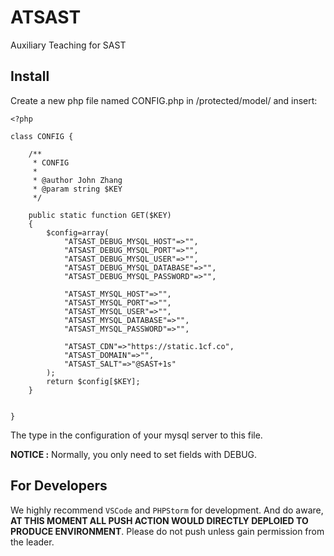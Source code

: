 # ATSAST
Auxiliary Teaching for SAST

## Install
Create a new php file named CONFIG.php in /protected/model/ and insert:
```
<?php

class CONFIG {
	
	/**
	 * CONFIG
	 *
	 * @author John Zhang
	 * @param string $KEY
	 */

	public static function GET($KEY)
	{
		$config=array(
			"ATSAST_DEBUG_MYSQL_HOST"=>"",
			"ATSAST_DEBUG_MYSQL_PORT"=>"",
			"ATSAST_DEBUG_MYSQL_USER"=>"",
			"ATSAST_DEBUG_MYSQL_DATABASE"=>"",
			"ATSAST_DEBUG_MYSQL_PASSWORD"=>"",

			"ATSAST_MYSQL_HOST"=>"",
			"ATSAST_MYSQL_PORT"=>"",
			"ATSAST_MYSQL_USER"=>"",
			"ATSAST_MYSQL_DATABASE"=>"",
			"ATSAST_MYSQL_PASSWORD"=>"",

			"ATSAST_CDN"=>"https://static.1cf.co",
			"ATSAST_DOMAIN"=>"",
			"ATSAST_SALT"=>"@SAST+1s"
		);
		return $config[$KEY];
	}
	

}

```

The type in the configuration of your mysql server to this file.

**NOTICE :** Normally, you only need to set fields with DEBUG.

## For Developers

We highly recommend `VSCode` and `PHPStorm` for development. And do aware, **AT THIS MOMENT ALL PUSH ACTION WOULD DIRECTLY DEPLOIED TO PRODUCE ENVIRONMENT**. Please do not push unless gain permission from the leader.
